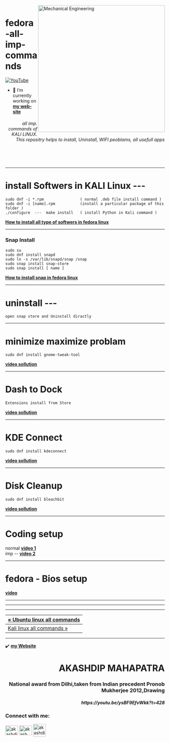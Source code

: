 <img align="right" alt="Mechanical Engineering" width="400" src="https://user-images.githubusercontent.com/81384987/206849124-98ed9ea6-7469-4779-b049-e89cae403b65.png"> 

# fedora-all-imp-commands

[![YouTube](https://yt3.ggpht.com/7tPHyFi7-QyTnhpc484ZzTuRp0fZSY-CUuykvzuKdKYIwt0fmw98SWMqwRy_7pZ6LQzEYJlvXA=s88-c-k-c0x00ffffff-no-rj-mo)](https://www.youtube.com/channel/UCxvmp634YDc41xCWOdvWqoQ)
<br>
- 🔭 I’m currently working on [**my web-site**](https://akashdip2001.github.io/linktree/)


<h6 align="right">all imp. commands of KALI LINUX. This repositry helps to install, Uninstall, WIFI peoblams, all usefull apps </h6>
<br>
<br>

---
# install Softwers in KALI Linux ---
```
sudo dnf -i *.rpm                ( normal .deb file install command )
sudo dnf -i [name].rpm           (install a particular package of this folder )
./configure  ---  make install   ( install Python in Kali command )
```       
       
[**How to install all type of softwers in fedora linux**](https://youtu.be/JkKOuRmyZdg?t=204)      

---
<h3>Snap Install</h3>

```
sudo su
sudo dnf install snapd
sudo ln -s /var/lib/snapd/snap /snap
sudo snap install snap-store
sudo snap install [ name ]
```
[**How to install snap in fedora linux**](https://youtu.be/JkKOuRmyZdg?t=252)   

---

# uninstall  --- 
```
open snap store and Uninstall diractly
```
---
# minimize maximize problam
```
sudo dnf install gnome-tweak-tool
```
[**video sollution**](https://youtu.be/JkKOuRmyZdg?t=660)

---
# Dash to Dock
```
Extensions install from Store
```
[**video sollution**](https://youtu.be/JkKOuRmyZdg?t=824)

---
# KDE Connect
```
sudo dnf install kdeconnect
```
[**video sollution**](https://youtu.be/JkKOuRmyZdg?t=1067)

---
# Disk Cleanup
```
sudo dnf install bleachbit
```
[**video sollution**](https://youtu.be/JkKOuRmyZdg?t=1120)

---
# Coding setup

normal [**video 1**](https://youtu.be/JkKOuRmyZdg?t=1249) <br>
imp -- [**video 2**](https://youtube.com/playlist?list=PL_RecMEcs_p8wcLmE30yGQzJlqfT1_PsT)

---
# fedora - Bios setup
[**video**](https://youtu.be/JkKOuRmyZdg?t=1430) 

---
---
---

| <a href="https://akashdip2001.github.io/ubuntu-all-commaands/" class="previous">&laquo; Ubuntu linux all commands</a> <br/> |
|-----------------------------------------------------------------------------------------------------------------------------|
| <a href="https://akashdip2001.github.io/kali-all-commands/#my-website-https-akashdip2001-github-io-linktree" class="next">Kali linux all commands &raquo;</a> |

---

✔️ [**my Website**](https://akashdip2001.github.io/linktree/)
<h1 align="right">AKASHDIP MAHAPATRA</h1>
<h3 align="right">National award from Dilhi,taken from Indian precedent Pronob Mukherjee 2012,Drawing</h3>
<h5 align="right">https://youtu.be/ysBF9EfvWkk?t=428</h5>

<h3 align="left">Connect with me:</h3>
<p align="left">

<a href="https://linkedin.com/in/akashdip-mahapatra-330687204" target="blank"><img align="center" src="https://raw.githubusercontent.com/rahuldkjain/github-profile-readme-generator/master/src/images/icons/Social/linked-in-alt.svg" alt="akashdip-mahapatra-330687204" height="30" width="40" /></a>
<a href="https://www.youtube.com/c/akash aot" target="blank"><img align="center" src="https://raw.githubusercontent.com/rahuldkjain/github-profile-readme-generator/master/src/images/icons/Social/youtube.svg" alt="akash aot" height="30" width="40" /></a>
<a href="https://akashdip2001.github.io/linktree/" target="blank"><img align="center" src="https://yt3.ggpht.com/7tPHyFi7-QyTnhpc484ZzTuRp0fZSY-CUuykvzuKdKYIwt0fmw98SWMqwRy_7pZ6LQzEYJlvXA=s88-c-k-c0x00ffffff-no-rj-mo" alt="akashdip2001" height="40" width="40" /></a>

</p>

